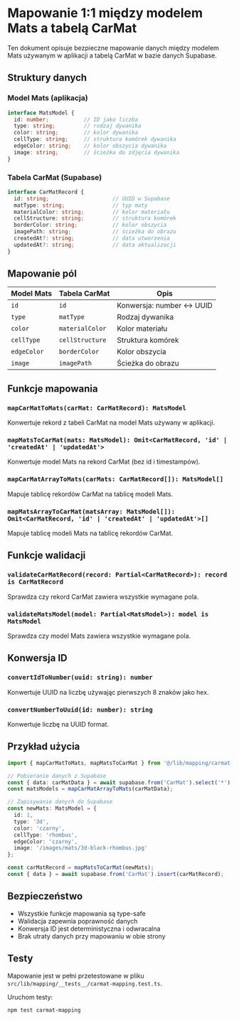 # Mapowanie 1:1 między modelem Mats a tabelą CarMat

Ten dokument opisuje bezpieczne mapowanie danych między modelem Mats używanym w aplikacji a tabelą CarMat w bazie danych Supabase.

## Struktury danych

### Model Mats (aplikacja)
```typescript
interface MatsModel {
  id: number;           // ID jako liczba
  type: string;         // rodzaj dywanika
  color: string;        // kolor dywanika
  cellType: string;     // struktura komórek dywanika
  edgeColor: string;    // kolor obszycia dywanika
  image: string;        // ścieżka do zdjęcia dywanika
}
```

### Tabela CarMat (Supabase)
```typescript
interface CarMatRecord {
  id: string;                    // UUID w Supabase
  matType: string;               // typ maty
  materialColor: string;         // kolor materiału
  cellStructure: string;         // struktura komórek
  borderColor: string;           // kolor obszycia
  imagePath: string;             // ścieżka do obrazu
  createdAt?: string;            // data utworzenia
  updatedAt?: string;            // data aktualizacji
}
```

## Mapowanie pól

| Model Mats | Tabela CarMat | Opis |
|------------|---------------|------|
| `id` | `id` | Konwersja: number ↔ UUID |
| `type` | `matType` | Rodzaj dywanika |
| `color` | `materialColor` | Kolor materiału |
| `cellType` | `cellStructure` | Struktura komórek |
| `edgeColor` | `borderColor` | Kolor obszycia |
| `image` | `imagePath` | Ścieżka do obrazu |

## Funkcje mapowania

### `mapCarMatToMats(carMat: CarMatRecord): MatsModel`
Konwertuje rekord z tabeli CarMat na model Mats używany w aplikacji.

### `mapMatsToCarMat(mats: MatsModel): Omit<CarMatRecord, 'id' | 'createdAt' | 'updatedAt'>`
Konwertuje model Mats na rekord CarMat (bez id i timestampów).

### `mapCarMatArrayToMats(carMats: CarMatRecord[]): MatsModel[]`
Mapuje tablicę rekordów CarMat na tablicę modeli Mats.

### `mapMatsArrayToCarMat(matsArray: MatsModel[]): Omit<CarMatRecord, 'id' | 'createdAt' | 'updatedAt'>[]`
Mapuje tablicę modeli Mats na tablicę rekordów CarMat.

## Funkcje walidacji

### `validateCarMatRecord(record: Partial<CarMatRecord>): record is CarMatRecord`
Sprawdza czy rekord CarMat zawiera wszystkie wymagane pola.

### `validateMatsModel(model: Partial<MatsModel>): model is MatsModel`
Sprawdza czy model Mats zawiera wszystkie wymagane pola.

## Konwersja ID

### `convertIdToNumber(uuid: string): number`
Konwertuje UUID na liczbę używając pierwszych 8 znaków jako hex.

### `convertNumberToUuid(id: number): string`
Konwertuje liczbę na UUID format.

## Przykład użycia

```typescript
import { mapCarMatToMats, mapMatsToCarMat } from '@/lib/mapping/carmat-mapping';

// Pobieranie danych z Supabase
const { data: carMatData } = await supabase.from('CarMat').select('*');
const matsModels = mapCarMatArrayToMats(carMatData);

// Zapisywanie danych do Supabase
const newMats: MatsModel = {
  id: 1,
  type: '3d',
  color: 'czarny',
  cellType: 'rhombus',
  edgeColor: 'czarny',
  image: '/images/mats/3d-black-rhombus.jpg'
};

const carMatRecord = mapMatsToCarMat(newMats);
const { data } = await supabase.from('CarMat').insert(carMatRecord);
```

## Bezpieczeństwo

- Wszystkie funkcje mapowania są type-safe
- Walidacja zapewnia poprawność danych
- Konwersja ID jest deterministyczna i odwracalna
- Brak utraty danych przy mapowaniu w obie strony

## Testy

Mapowanie jest w pełni przetestowane w pliku `src/lib/mapping/__tests__/carmat-mapping.test.ts`.

Uruchom testy:
```bash
npm test carmat-mapping
```

